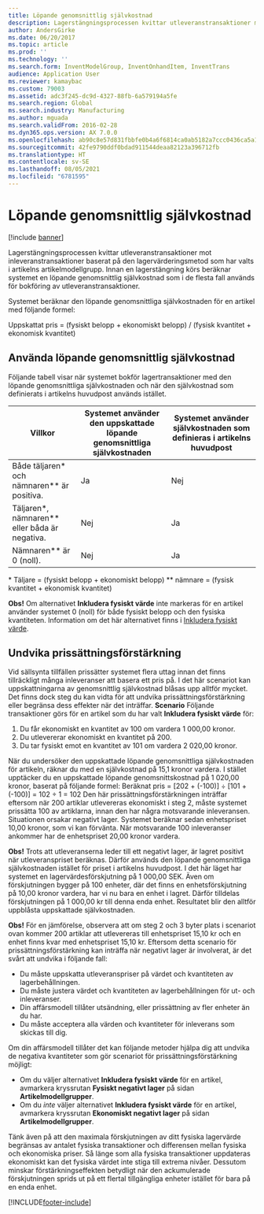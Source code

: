 ```yaml
---
title: Löpande genomsnittlig självkostnad
description: Lagerstängningsprocessen kvittar utleveranstransaktioner mot inleveranstransaktioner baserat på den lagervärderingsmetod som har valts i artikelns artikelmodellgrupp. Innan en lagerstängning körs beräknar systemet en löpande genomsnittlig självkostnad som i de flesta fall används för bokföring av utleveranstransaktioner.
author: AndersGirke
ms.date: 06/20/2017
ms.topic: article
ms.prod: ''
ms.technology: ''
ms.search.form: InventModelGroup, InventOnhandItem, InventTrans
audience: Application User
ms.reviewer: kamaybac
ms.custom: 79003
ms.assetid: adc3f245-dc9d-4327-88fb-6a579194a5fe
ms.search.region: Global
ms.search.industry: Manufacturing
ms.author: mguada
ms.search.validFrom: 2016-02-28
ms.dyn365.ops.version: AX 7.0.0
ms.openlocfilehash: ab90c8e57d831fbbfe0b4a6f6814ca0ab5182a7ccc0436ca5a11526b72f9da30
ms.sourcegitcommit: 42fe9790ddf0bdad911544deaa82123a396712fb
ms.translationtype: HT
ms.contentlocale: sv-SE
ms.lasthandoff: 08/05/2021
ms.locfileid: "6781595"
---
```

# <a name="running-average-cost-price"></a>Löpande genomsnittlig självkostnad

[!include [banner](../includes/banner.md)]

Lagerstängningsprocessen kvittar utleveranstransaktioner mot inleveranstransaktioner baserat på den lagervärderingsmetod som har valts i artikelns artikelmodellgrupp. Innan en lagerstängning körs beräknar systemet en löpande genomsnittlig självkostnad som i de flesta fall används för bokföring av utleveranstransaktioner.

Systemet beräknar den löpande genomsnittliga självkostnaden för en artikel med följande formel: 

Uppskattat pris = (fysiskt belopp + ekonomiskt belopp) / (fysisk kvantitet + ekonomisk kvantitet)

## <a name="using-the-running-average-cost-price"></a>Använda löpande genomsnittlig självkostnad
Följande tabell visar när systemet bokför lagertransaktioner med den löpande genomsnittliga självkostnaden och när den självkostnad som definierats i artikelns huvudpost används istället.

| Villkor                                               | Systemet använder den uppskattade löpande genomsnittliga självkostnaden | Systemet använder självkostnaden som definieras i artikelns huvudpost |
|---------------------------------------------------------|----------------------------------------------------------|-------------------------------------------------------------------|
| Både täljaren\* och nämnaren\*\* är positiva.  | Ja                                                      | Nej                                                                |
| Täljaren\*, nämnaren\*\* eller båda är negativa. | Nej                                                       | Ja                                                               |
| Nämnaren\*\* är 0 (noll).                        | Nej                                                       | Ja                                                               |

\* Täljare = (fysiskt belopp + ekonomiskt belopp) \*\* nämnare = (fysisk kvantitet + ekonomisk kvantitet) 

**Obs!** Om alternativet **Inkludera fysiskt värde** inte markeras för en artikel använder systemet 0 (noll) för både fysiskt belopp och den fysiska kvantiteten. Information om det här alternativet finns i [Inkludera fysiskt värde](include-physical-value.md).

## <a name="avoiding-pricing-amplification"></a>Undvika prissättningsförstärkning
Vid sällsynta tillfällen prissätter systemet flera uttag innan det finns tillräckligt många inleveranser att basera ett pris på. I det här scenariot kan uppskattningarna av genomsnittlig självkostnad blåsas upp alltför mycket. Det finns dock steg du kan vidta för att undvika prissättningsförstärkning eller begränsa dess effekter när det inträffar. **Scenario** Följande transaktioner görs för en artikel som du har valt **Inkludera fysiskt värde** för:

1.  Du får ekonomiskt en kvantitet av 100 om vardera 1 000,00 kronor.
2.  Du utlevererar ekonomiskt en kvantitet på 200.
3.  Du tar fysiskt emot en kvantitet av 101 om vardera 2 020,00 kronor.

När du undersöker den uppskattade löpande genomsnittliga självkostnaden för artikeln, räknar du med en självkostnad på 15,1 kronor vardera. I stället upptäcker du en uppskattade löpande genomsnittskostnad på 1 020,00 kronor, baserat på följande formel: Beräknat pris = \[202 + (-100)\] ÷ \[101 + (-100)\] = 102 ÷ 1 = 102 Den här prissättningsförstärkningen inträffar eftersom när 200 artiklar utlevereras ekonomiskt i steg 2, måste systemet prissätta 100 av artiklarna, innan den har några motsvarande inleveransen. Situationen orsakar negativt lager. Systemet beräknar sedan enhetspriset 10,00 kronor, som vi kan förvänta. När motsvarande 100 inleveranser ankommer har de enhetspriset 20,00 kronor vardera. 

**Obs!** Trots att utleveranserna leder till ett negativt lager, är lagret positivt när utleveranspriset beräknas. Därför används den löpande genomsnittliga självkostnaden istället för priset i artikelns huvudpost. I det här läget har systemet en lagervärdesförskjutning på 1 000,00 SEK. Även om förskjutningen bygger på 100 enheter, där det finns en enhetsförskjutning på 10,00 kronor vardera, har vi nu bara en enhet i lagret. Därför tilldelas förskjutningen på 1 000,00 kr till denna enda enhet. Resultatet blir den alltför uppblåsta uppskattade självkostnaden. 

**Obs!** För en jämförelse, observera att om steg 2 och 3 byter plats i scenariot ovan kommer 200 artiklar att utlevereras till enhetspriset 15,10 kr och en enhet finns kvar med enhetspriset 15,10 kr. Eftersom detta scenario för prissättningsförstärkning kan inträffa när negativt lager är involverat, är det svårt att undvika i följande fall:

-   Du måste uppskatta utleveranspriser på värdet och kvantiteten av lagerbehållningen.
-   Du måste justera värdet och kvantiteten av lagerbehållningen för ut- och inleveranser.
-   Din affärsmodell tillåter utsändning, eller prissättning av fler enheter än du har.
-   Du måste acceptera alla värden och kvantiteter för inleverans som skickas till dig.

Om din affärsmodell tillåter det kan följande metoder hjälpa dig att undvika de negativa kvantiteter som gör scenariot för prissättningsförstärkning möjligt:

-   Om du väljer alternativet **Inkludera fysiskt värde** för en artikel, avmarkera kryssrutan **Fysiskt negativt lager** på sidan **Artikelmodellgrupper**.
-   Om du *inte* väljer alternativet **Inkludera fysiskt värde** för en artikel, avmarkera kryssrutan **Ekonomiskt negativt lager** på sidan **Artikelmodellgrupper**.

Tänk även på att den maximala förskjutningen av ditt fysiska lagervärde begränsas av antalet fysiska transaktioner och differensen mellan fysiska och ekonomiska priser. Så länge som alla fysiska transaktioner uppdateras ekonomiskt kan det fysiska värdet inte stiga till extrema nivåer. Dessutom minskar förstärkningseffekten betydligt när den ackumulerade förskjutningen sprids ut på ett flertal tillgängliga enheter istället för bara på en enda enhet.





[!INCLUDE[footer-include](../../includes/footer-banner.md)]